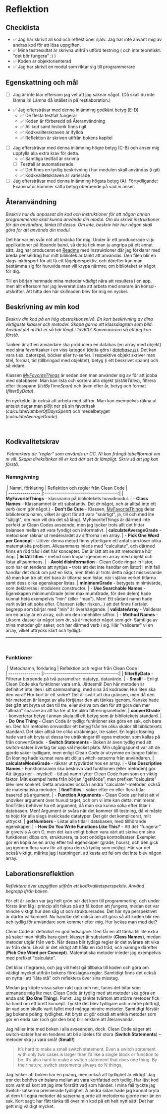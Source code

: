 # Reflektion
## Checklista
  - ✅ Jag har skrivit all kod och reflektioner själv. Jag har inte använt mig av andras kod för att lösa uppgiften.
  - ✅ Mina testresultat är skrivna utifrån utförd testning ( och inte teoretiskt: "det bör fungera" :) )
  - ✅ Koden är objektorienterad
  - ✅ Jag har skrivit en modul som riktar sig till programmerare
​
## Egenskattning och mål
  - [ ] Jag är inte klar eftersom jag vet att jag saknar något. (Då skall du inte lämna in! Lämna då istället in på restlaboration.)
  - ✅ Jag eftersträvar med denna inlämning godkänt betyg (E-D)
    - ✅ De flesta testfall fungerar
    - ✅ Koden är förberedd på Återanvändning
    - ✅ All kod samt historik finns i git 
    - ✅ Kodkvaliterskraven är ifyllda
    - ✅ Reflektion är skriven utifrån bokens kapitel 
  - [ ] Jag eftersträvar med denna inlämning högre betyg (C-B) och anser mig uppfylla alla extra krav för detta. 
    - ✅ Samtliga testfall är skrivna    
    - [ ] Testfall är automatiserade
    - ✅ Det finns en tydlig beskrivning i hur modulen skall användas (i git)
    - ✅ Kodkvalitetskraven är varierade 
  - [ ] Jag eftersträvar med denna inlämning högsta betyg (A) 
​
Förtydligande: Examinator kommer sätta betyg oberoende på vad ni anser. 
​
## Återanvändning
*Beskriv hur du anpassat din kod och instruktioner för att någon annan programmerare skall kunna använda din modul. Om du skrivit instruktioner för din användare, länka till dessa. Om inte, beskriv här hur någon skall göra för att använda din modul.*

Det här var en svår nöt att knäcka för mig. Under år ett producerade vi ju applikationer på löpande band, så detta fick man ju angripa på ett annat sätt. Jag har producerat en [Readme](README.md) med instruktioner där jag förklarar med breda penseldrag hur mitt bibliotek är tänkt att användas. Den filen blir en slags inkörsport för att få ett fågelperspektiv, och därefter kan man bestämma sig för huruvida man vill krypa närmre; om biblioteket är något för dig.

Till en början hamnade mina metoder *väldigt* nära att resultera i en app, men allt eftersom har jag levererat data att arbeta med snarare än konsol-utskrifter. Att hitta den här skillnaden blev för mig en nyckel.
​
## Beskrivning av min kod
*Beskriv din kod på en hög abstraktionsnivå. En kort beskrivning av dina viktigaste klasser och metoder. Skapa gärna ett klassdiagram som bild. Använd det ni lärt er så här långt i 1dv607. Kommunicera så att jag kan förstå.*

Tanken är att en användare ska producera en databas (en array med objekt) med sina favoritsaker i en viss kategori (detta görs i [*database.js*](./src/js/database.js)). Det kan vara t.ex. datorspel, böcker eller tv-serier. I respektive objekt skriver man titel, format, tid (tillbringad med objektet), betyg (i ett beskrivet spann) och så vidare.

Klassen [*MyFavoriteThings*](./src/js/my-favorite-things.js) är sedan den man använder sig av för att jobba med databasen. Man kan lista och sortera alla objekt (*listAllTitles*), filtrera efter tidsspann (*listByTimeSpan*) och även efter år, betyg och format (*filterByData*).

En nyckeldel är också att arbeta med siffror. Man kan exempelvis räkna ut antalet dagar man plöjt ner på sin favoritsak (*calculateNumberOfDaysSpent*) och medelbetyget (*calculateAverageGrade*).

​
## Kodkvalitetskrav
​
*Fetmarkera de "regler" som används ur CC. Ni kan frångå tabellformat om ni vill. Skapa direktlänkar till er kod där det är lämpligt. Skriv så att jag kan förstå.*
​
### Namngivning
​
| Namn, förklaring | Reflektion och regler från Clean Code |      
| ---------------- |:-------------------------------------:|
| **MyFavoriteThings** - klassnamn på bibliotekets huvudmodul. | - **Class Names** - Klassnamnet är ett substantiv. Det *är* något, och är alltså inte ett verb (som *gör* något.) - **Don't Be Cute** - Klassen, [MyFavoriteThings](./src/js/my-favorite-things.js) delar bibliotekets namn, vilket är gjort för att vara "snärtigt", ja, till och med lite "säljigt", om man vill dra det så långt. MyFavoriteThings är därmed inte perfekt ur Clean Codes avseende, men jag tycker trots allt det hittar balansen mellan att vara fyndigt och informativt.
| **calculateAverageGrade** - metod som räknar ut medelvärdet av siffrorna i en array. | - **Pick One Word per Concept** - Utöver denna metod finns ytterligare ett antal som löser olika matematiska problem. Allesammans inleds med "calcultate", och därmed finns en röd tråd i det här konceptet. Det är lätt att se att metoderna hör ihop.
| **listAllTitles** - metod som loopar igenom en array med objekt och listar alltsammans. | - **Avoid disinformation** - Clean Code ringar in listor, som har en tendens att nyttjas – trots att det inte handlar om listor! I mitt fall handlar det dock om just en lista, men titeln är trots detta något missvisande då man kan tro att det bara är titlarna som listar, när i själva verket titlarna samt dess olika egenskaper listas.
| **minimumGrade** - betygets minimivärde, som deklareras i modulens constructor. | - **Use Searchable Names** - Egenskapen minimumGrade (eller maximumGrade, för den delen) hade kunnat heta exempelvis "min" (eller "max"). Men! Ett sådant namn hade varit svårt att söka efter. Chansen (eller risken...) att det finns flertalet begrepp som börjar med "min" är överhängande. 
| **validateArray** - Validerar om en array är en array, och om den innehåller siffror. | - **Method Names** - Liksom klasser är något som *är*, så är metoder något som *gör*. Samtliga av mina metoder gör saker, och har därmed verb i sig. Här "validerar" vi en array, vilket uttrycks klart och tydligt.
***
​
### Funktioner
​
| Metodnamn, förklaring | Reflektion och regler från Clean Code |      
| ---------------- |:-------------------------------------:|
| **filterByData** - Filtrerar beroende på två parametrar: datatyp, datavärde. | - **Small!** - Enligt Clean Code ska funktioner vara små. Jättesmå! Den här metoden är definitivt inte liten i sitt sammanhang, med sina 34 kodrader. Hur liten ska den vara? Hur kort är ett snöre? Det är svårt att dra gränsen, men då den här metoden är längst av alla förtjänar den att tänkas igenom. Kanske hade det gått att bryta ut den till tre, eller skriva om den för att göra den mer "allmän" snarare än att ha tre ut tre olika filtreringsmetoder.
| **convertGrade** - konverterar betyg i annan skala till ett betyg som är bibliotekets standard. | - **Do One Thing** - Clean Code är tydlig: funktioner ska göra en sak, och bara en. Den här metoden omvandlar ett betyg från tre olika skalor till bibliotekets standard. Det sker alltså tre olika uträkningar, tre saker. En logisk lösning hade varit att bryta ut dessa tre uträkningar till egna metoder, som kallas på från convertGrade. - **Switch Statements** - Boken är även tydlig med att switch-satser överlag tar upp väl mycket plats. Min utgångspunkt var att de gjorde saker tydligare, men enligt Clean Code är utrymme en tyngre faktor. En lösning hade kunnat vara att dölja switch-satserna från användaren.
| **calculateModeGrade** - räknar ut typvärdet hos en array. | - **Use Descriptive Names** - Funktionsnamn ska beskriva vad funktionen (eller metoden) gör. Att lägga ner – mycket! –  tid på namn lyfter Clean Code fram som en viktig faktor. Mitt exempel hette från början "getMode", men prefixet "calculate" blev mer konkret. Detta användes också i andra "calculate"-metoder, också de matematiska metoder.
| **findTitles** - söker efter en eller flera titlar baserad på argument. | - **Function Arguments** - Clean Code ser helst att vi undviker argument över huvud taget, och om vi inte kan detta: minimerar. findTitles behöver ha ett argument, då man ska kunna söka efter titlar i databasen. Men! Argument är svåra när det kommer till testning, då vi måste ta höjd för alla slags inskickade datatyper. Det gör det komplicerat, milt uttryckt.
| **getNumbers** - Listar alla titlar i databasen, med tillhörande egenskaper. | - **How Do You Write Functions Like This?** - Att det "fungerar" är givetvis A och O, men det kan enligt boken vara värt att skriva om sina funktioner; döpa om, strukturera, ta bort onödiga kontrollsatser. Exemplet gör en kopia av en array efter två egenskaper (grade, hours), och den gick jag igenom flera varv för att göra den så tydlig som möjligt. Här var det också viktigt, märkte jag i testningen, att kasta ett fel om det inte blev någon array.
​
## Laborationsreflektion
*Reflektera över uppgiften utifrån ett kodkvalitetsperspektiv. Använd begrepp ifrån boken.* 

För ett år sedan var jag helt grön när det kom till programmering, och under första året låg i princip allt fokus på att få koden att *fungera*, medan det var mindre viktigt hur den såg ut och strukturerades. Det här nya perspektivet är därför välkommet. Nu handlar det också om att göra så att koden blir ren och tydlig för användare som kommer efter mig. Hur lyckas man med det?

Clean Code är definitivt en god ledsagare. Den får en att tänka till lite extra på saker man hittills bara gjort: klasser är substantiv (**Class Names**), medan metoder utgår från verb. När dessa blir tydliga regler är det svårare att vika av från dem. Likväl är det viktigt att hålla en röd tråd, och namnge därefter (**Pick One Word per Concept**). Matematiska metoder inleder jag exempelvis med prefixet "calculate".

Det kliar i fingrarna, och jag vill helst gå tillbaka till koden och göra om väldigt mycket utifrån bokens föreslagna regler. Samtidigt finns det också en nytta i att "låta stå" och reflektera över sina misstag. 

Medan jag köpte vissa saker rakt upp och ner, fanns det bitar som utmanade mig lite mer. Clean Code är tydlig med att metoder ska göra en enda sak (**Do One Thing**). Punkt. Jag tänkte tvärtom att större metoder fick ha hand om ett brett koncept. Tyckte det blev tydligare och mindre plottrigt, än vad som skulle varit fallet med många mindre metoder. Samtidigt förstår jag bokens poäng: tydlighet. Att bryta ut gör också att enkla metoder som gör en enda sak (och gör den bra) blir enklare att återanvända.

Jag håller inte med boken i alla avseenden, dock. Clean Code säger att switch-satser har en tendens att bli alldeles för stora (**Switch Statements**) – metoder ska ju vara små! (**Small!**) 

> It’s hard to make a small switch statement. Even a switch statement with only two cases is larger than I’d like a single block or function to be. It’s also hard to make a switch statement that does one thing. By their nature, switch statements always do N things.

Jag tycker att boken har en poäng, men också att tydlighet är viktigt. Jag tror det behövs en balans mellan att vara kortfattad och tydlig. Har läst kod som varit så kort att jag inte förstått vad som händer. I mina fall tyckte jag Switch-satserna premierade tydlighet. Å andra sidan hade jag kunnat bryta ut dem till egna metoder då satserna gjorde att metoderna gjorde mer än en sak. Kort sagt: har fått tänka till över min kod på ett helt nytt sätt. Det har gett mig väldigt mycket.